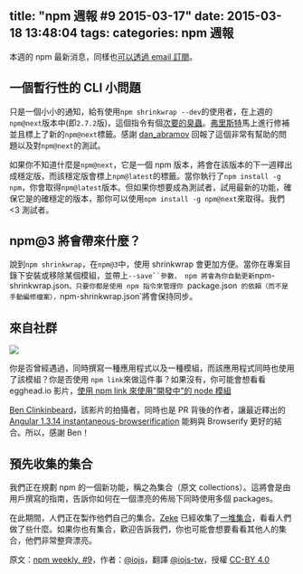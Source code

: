 title: "npm 週報 #9 2015-03-17"
date: 2015-03-18 13:48:04
tags:
categories: npm 週報
---


本週的 npm 最新消息，同樣也[可以透過 email 訂閱](https://www.npmjs.com/npm-weekly)。

## 一個暫行性的 CLI 小問題

只是一個小小的通知，給有使用`npm shrinkwrap --dev`的使用者，在上週的`npm@next`版本中(即`2.7.2`版)，這個指令有個[次要的臭蟲](https://github.com/npm/npm/issues/7641)。[弗里斯特](https://twitter.com/othiym23)馬上進行修補並且標上了新的`npm@next`標籤。感謝 [dan_abramov](https://twitter.com/dan_abramov) 回報了這個非常有幫助的問題以及對`npm@next`的測試。

如果你不知道什麼是`npm@next`，它是一個 npm 版本，將會在該版本的下一週釋出成穩定版，而該穩定版會標上`npm@latest`的標籤。當你執行了`npm install -g npm`，你會取得`npm@latest`版本。但如果你想要成為測試者，試用最新的功能，確保它是的確穩定的版本，那你可以使用`npm install -g npm@next`來取得。我們 <3 測試者。

## npm@3 將會帶來什麼？

說到`npm shrinkwrap`，在`npm@3`中，使用 shrinkwrap 會更加方便。當你在專案目錄下安裝或移除某個模組，並帶上`--save``參數， npm 將會為你自動更新`npm-shrinkwrap.json`。只要你都是使用 npm 指令來管理你 `package.json` 的依賴（而不是手動編修檔案），`npm-shrinkwrap.json`將會保持同步。

## 來自社群

![](https://41.media.tumblr.com/ae98f831f1080fb615e590134b13fd71/tumblr_inline_nld81cxuvF1t68bpr_500.png)

你是否曾經遇過，同時撰寫一種應用程式以及一種模組，而該應用程式同時也使用了該模組？你是否使用 `npm link`來做這件事？如果沒有，你可能會想看看 egghead.io 影片，[使用 npm link 來使用"開發中"的 node 模組](https://egghead.io/lessons/node-js-using-npm-link-to-use-node-modules-that-are-in-progress)

[Ben Clinkinbeard](https://twitter.com/bclinkinbeard)，該影片的拍攝者，同時也是 PR 背後的作者，讓最近釋出的 [Angular 1.3.14 instantaneous-browserification](https://github.com/angular/angular.js/blob/master/CHANGELOG.md#1314-instantaneous-browserification-2015-02-24) 能夠與 Browserify 更好的結合。所以，感謝 Ben！

## 預先收集的集合

我們正在規劃 npm 的一個新功能，稱之為集合（原文 collections）。這將會是由用戶撰寫的指南，告訴你如何在一個漂亮的佈局下同時使用多個 packages。

在此期間，人們正在製作他們自己的集合。[Zeke](https://twitter.com/zeke) 已經收集了[一堆集合](https://github.com/npm/newww/issues/313)，看看人們做了些什麼。如果你也有集合，歡迎告訴我們，你也可能會想要看看其他人的集合，他們非常整齊漂亮。

原文：[npm weekly, #9](http://blog.npmjs.org/post/113882628280/npm-weekly-9)，作者：[@iojs](https://medium.com/@iojs)，翻譯 [@iojs-tw](https://github.com/iojs/iojs-tw)，授權 [CC-BY 4.0](https://creativecommons.org/licenses/by/4.0/deed.zh_TW)
